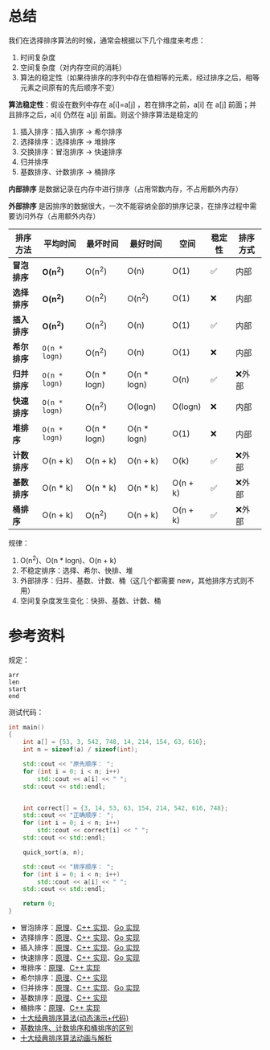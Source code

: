 # 总结
我们在选择排序算法的时候，通常会根据以下几个维度来考虑：
1. 时间复杂度
2. 空间复杂度（对内存空间的消耗）
3. 算法的稳定性（如果待排序的序列中存在值相等的元素，经过排序之后，相等元素之间原有的先后顺序不变）

**算法稳定性**：假设在数列中存在 a[i]=a[j] ，若在排序之前，a[i] 在 a[j] 前面；并且排序之后，a[i] 仍然在 a[j] 前面。则这个排序算法是稳定的

1. 插入排序：插入排序 -> 希尔排序
2. 选择排序：选择排序 -> 堆排序
3. 交换排序：冒泡排序 -> 快速排序
4. 归并排序
5. 基数排序、计数排序 -> 桶排序

**内部排序** 是数据记录在内存中进行排序（占用常数内存，不占用额外内存）

**外部排序** 是因排序的数据很大，一次不能容纳全部的排序记录，在排序过程中需要访问外存（占用额外内存）

排序方法|**平均**时间|最**坏**时间|最**好**时间| 空间 |稳定性|排序方式
--|--|--|--|--|--|--
**冒泡排序** | **O(n<sup>2</sup>)** | O(n<sup>2</sup>) | O(n)| O(1) | ✅ | 内部
**选择排序** | **O(n<sup>2</sup>)** | O(n<sup>2</sup>) | O(n<sup>2</sup>) | O(1) | ❌ | 内部
**插入排序** | **O(n<sup>2</sup>)** | O(n<sup>2</sup>) | O(n) | O(1) | ✅ | 内部
**希尔排序** | `O(n * logn)` | O(n<sup>2</sup>) | O(n) | O(1) | ❌ | 内部
**归并排序** | `O(n * logn)` |	O(n * logn) | O(n * logn) | O(n) |✅|❌外部
**快速排序** | `O(n * logn)` | O(n<sup>2</sup>) | O(logn) | O(logn) | ❌ |内部
**堆排序** | `O(n * logn)` | O(n * logn) | O(n * logn) | O(1) | ❌ | 内部
**计数排序** | O(n + k) | O(n + k) | O(n + k) | O(k) | ✅ | ❌外部
**基数排序** | O(n * k) | O(n * k) | O(n * k) | O(n + k) | ✅ | ❌外部
**桶排序** | O(n + k) | O(n<sup>2</sup>) | O(n + k) | O(n + k) | ✅ | ❌外部


规律：
1. O(n<sup>2</sup>)、O(n * logn)、O(n + k)
2. 不稳定排序：选择、希尔、快排、堆
3. 外部排序：归并、基数、计数、桶（这几个都需要 new，其他排序方式则不用）
4. 空间复杂度发生变化：快排、基数、计数、桶


# 参考资料
规定：
```
arr
len
start
end
```

测试代码：
```cpp
int main()
{
    int a[] = {53, 3, 542, 748, 14, 214, 154, 63, 616};
    int n = sizeof(a) / sizeof(int);

    std::cout << "原先顺序： ";
    for (int i = 0; i < n; i++)
        std::cout << a[i] << " ";
    std::cout << std::endl;


    int correct[] = {3, 14, 53, 63, 154, 214, 542, 616, 748};
    std::cout << "正确顺序： ";
    for (int i = 0; i < n; i++)
        std::cout << correct[i] << " ";
    std::cout << std::endl;

    quick_sort(a, n);

    std::cout << "排序顺序： ";
    for (int i = 0; i < n; i++)
        std::cout << a[i] << " ";
    std::cout << std::endl;

    return 0;
}
```

- 冒泡排序：[原理](http://wangkuiwu.github.io/2013/05/01/bubble-sort/)、[C++ 实现](https://github.com/wangkuiwu/datastructs_and_algorithm/blob/master/source/algrightm/sort/bubble/cplus/BubbleSort.cpp)、[Go 实现](https://geekr.dev/posts/go-sorting-algorithm-bubble)
- 选择排序：[原理](http://wangkuiwu.github.io/2013/05/05/select-sort/)、[C++ 实现](https://github.com/wangkuiwu/datastructs_and_algorithm/blob/master/source/algrightm/sort/selection_sort/cplus/SelectSort.cpp)、[Go 实现](https://geekr.dev/posts/go-sorting-algorithm-selection)
- 插入排序：[原理](http://wangkuiwu.github.io/2013/05/03/insert-sort/)、[C++ 实现](https://github.com/wangkuiwu/datastructs_and_algorithm/blob/master/source/algrightm/sort/insert_sort/cplus/InsertSort.cpp)、[Go 实现](https://geekr.dev/posts/go-sorting-algorithm-insertion)
- 快速排序：[原理](http://wangkuiwu.github.io/2013/05/02/quick-sort/)、[C++ 实现](https://github.com/wangkuiwu/datastructs_and_algorithm/blob/master/source/algrightm/sort/quick_sort/cplus/QuickSort.cpp)、[Go 实现](https://geekr.dev/posts/go-sorting-algorithm-quick)
- 堆排序：[原理](http://wangkuiwu.github.io/2013/05/06/heap-sort/)、[C++ 实现](https://github.com/wangkuiwu/datastructs_and_algorithm/blob/master/source/algrightm/sort/heap_sort/cplus/HeapSort.cpp)
- 希尔排序：[原理](http://wangkuiwu.github.io/2013/05/04/shell-sort/)、[C++ 实现](https://github.com/wangkuiwu/datastructs_and_algorithm/blob/master/source/algrightm/sort/shell_sort/cplus/ShellSort.cpp)
- 归并排序：[原理](http://wangkuiwu.github.io/2013/05/08/merge-sort/)、[C++ 实现](https://github.com/wangkuiwu/datastructs_and_algorithm/blob/master/source/algrightm/sort/merge_sort/cplus/MergeSort.cpp)、[Go 实现](https://geekr.dev/posts/go-sorting-algorithm-merge)
- 基数排序：[原理](http://wangkuiwu.github.io/2013/05/10/radix-sort/)、[C++ 实现](https://github.com/wangkuiwu/datastructs_and_algorithm/blob/master/source/algrightm/sort/radix_sort/cplus/RadixSort.cpp)
- 桶排序：[原理](http://wangkuiwu.github.io/2013/05/09/bucket-sort/)、[C++ 实现](https://github.com/wangkuiwu/datastructs_and_algorithm/blob/master/source/algrightm/sort/bucket_sort/cplus/BucketSort.cpp)
- [十大经典排序算法(动态演示+代码)](https://mp.weixin.qq.com/s/fJEiPQ_iLvz0ecS9Cb2DJg)
- [基数排序、计数排序和桶排序的区别](https://blog.csdn.net/qq_19446965/article/details/81517552)
- [十大经典排序算法动画与解析](https://www.cxyxiaowu.com/2026.html)
